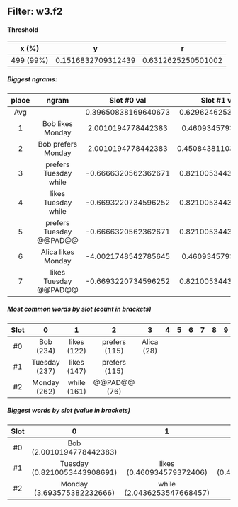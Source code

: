 ## Filter: w3.f2
#### Threshold
x (%) | y | r
:--: | :--: | :--:
499 (99%) | 0.1516832709312439 | 0.6312625250501002
##### Biggest ngrams:
place | ngram | Slot #0 val | Slot #1 val | Slot #2 val | sum
:--: | :--: | :--: | :--: | :--: | :--: 
Avg | | 0.39650838169640673 | 0.6296246253655764 | 2.5986782209667747 | | 
1 | Bob likes Monday | 2.0010194778442383 | 0.460934579372406 | 3.693575382232666 | 6.15552943944931
2 | Bob prefers Monday | 2.0010194778442383 | 0.45084381103515625 | 3.693575382232666 | 6.1454386711120605
3 | prefers Tuesday while | -0.6666320562362671 | 0.8210053443908691 | 2.0436253547668457 | 2.1979986429214478
4 | likes Tuesday while | -0.6693220734596252 | 0.8210053443908691 | 2.0436253547668457 | 2.1953086256980896
5 | prefers Tuesday @@PAD@@ | -0.6666320562362671 | 0.8210053443908691 | 0.0 | 0.15437328815460205
6 | Alica likes Monday | -4.0021748542785645 | 0.460934579372406 | 3.693575382232666 | 0.15233510732650757
7 | likes Tuesday @@PAD@@ | -0.6693220734596252 | 0.8210053443908691 | 0.0 | 0.1516832709312439
##### Most common words by slot (count in brackets)
Slot | 0 | 1 | 2 | 3 | 4 | 5 | 6 | 7 | 8 | 9 | 10 | 11 | 12 | 13 | 14 | 15 | 16 | 17 | 18 | 19 | 20 | 21 | 22 | 23 | 24 | 25 | 26 | 27 | 28 | 29
 :--: | :--: | :--: | :--: | :--: | :--: | :--: | :--: | :--: | :--: | :--: | :--: | :--: | :--: | :--: | :--: | :--: | :--: | :--: | :--: | :--: | :--: | :--: | :--: | :--: | :--: | :--: | :--: | :--: | :--: | :--:
#0 | Bob (234) | likes (122) | prefers (115) | Alica (28)
#1 | Tuesday (237) | likes (147) | prefers (115)
#2 | Monday (262) | while (161) | @@PAD@@ (76)
##### Biggest words by slot (value in brackets)
Slot | 0 | 1 | 2 | 3 | 4 | 5 | 6 | 7 | 8 | 9 | 10 | 11 | 12 | 13 | 14 | 15 | 16 | 17 | 18 | 19 | 20 | 21 | 22 | 23 | 24 | 25 | 26 | 27 | 28 | 29
 :--: | :--: | :--: | :--: | :--: | :--: | :--: | :--: | :--: | :--: | :--: | :--: | :--: | :--: | :--: | :--: | :--: | :--: | :--: | :--: | :--: | :--: | :--: | :--: | :--: | :--: | :--: | :--: | :--: | :--: | :--:
#0 | Bob (2.0010194778442383)
#1 | Tuesday (0.8210053443908691) | likes (0.460934579372406) | prefers (0.45084381103515625)
#2 | Monday (3.693575382232666) | while (2.0436253547668457)
